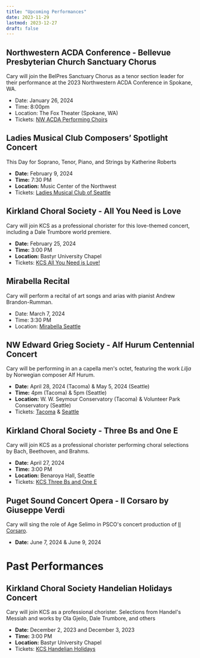 ```yaml
---
title: "Upcoming Performances"
date: 2023-11-29
lastmod: 2023-12-27
draft: false
---
```


## Northwestern ACDA Conference - Bellevue Presbyterian Church Sanctuary Chorus

Cary will join the BelPres Sanctuary Chorus as a tenor section leader for their performance at the 2023 Northwestern ACDA Conference in Spokane, WA.

- Date: January 26, 2024
- Time: 8:00pm
- Location: The Fox Theater (Spokane, WA)
- Tickets: [NW ACDA Performing Choirs](https://www.nwacda.org/performing-choirs-2024)

## Ladies Musical Club Composers’ Spotlight Concert

This Day for Soprano, Tenor, Piano, and Strings by Katherine Roberts

- **Date:** February 9, 2024
- **Time:** 7:30 PM
- **Location:** Music Center of the Northwest
- Tickets: [Ladies Musical Club of Seattle](https://lmcseattle.org/event/composers-concert/?instance_id=797)


## Kirkland Choral Society - All You Need is Love

Cary will join KCS as a professional chorister for this love-themed concert, including a Dale Trumbore world premiere.

- **Date:** February 25, 2024
- **Time:** 3:00 PM
- **Location:** Bastyr University Chapel
- Tickets: [KCS All You Need is Love!](https://kirklandchoralsociety.ticketspice.com/all-you-need-is-love)

## Mirabella Recital

Cary will perform a recital of art songs and arias with pianist Andrew Brandon-Rumman.

- Date: March 7, 2024
- Time: 3:30 PM
- Location: [Mirabella Seattle](https://www.retirement.org/mirabellaseattle/)


## NW Edward Grieg Society - Alf Hurum Centennial Concert

Cary will be performing in an a capella men's octet, featuring the work *Lilja* by Norwegian composer Alf Hurum.

- **Date:** April 28, 2024 (Tacoma) & May 5, 2024 (Seattle)
- **Time:** 4pm (Tacoma) & 5pm (Seattle)
- **Location:**  W. W. Seymour Conservatory (Tacoma) & Volunteer Park Conservatory (Seattle)
- Tickets: [Tacoma](https://www.eventbrite.com/e/alf-hurum-centennial-in-the-museum-tacoma-tickets-709250516387) & [Seattle](https://www.eventbrite.com/e/alf-hurum-centennial-in-the-conservatory-seattle-tickets-719582860707)


## Kirkland Choral Society - Three Bs and One E

Cary will join KCS as a professional chorister performing choral selections by Bach, Beethoven, and Brahms.

- **Date:** April 27, 2024
- **Time:** 3:00 PM
- **Location:** Benaroya Hall, Seattle
- Tickets: [KCS Three Bs and One E](https://kirklandchoralsociety.ticketspice.com/three-bs-and-one-e)

## Puget Sound Concert Opera - Il Corsaro by Giuseppe Verdi

Cary will sing the role of Age Selimo in PSCO's concert production of [Il Corsaro](http://www.pugetsoundconcertopera.org/season.html).

- **Date:** June 7, 2024 & June 9, 2024

# Past Performances

## Kirkland Choral Society Handelian Holidays Concert

Cary will join KCS as a professional chorister. Selections from Handel's Messiah and works by Ola Gjeilo, Dale Trumbore, and others

- **Date:** December 2, 2023 and December 3, 2023
- **Time:** 3:00 PM
- **Location:** Bastyr University Chapel
- Tickets: [KCS Handelian Holidays](https://kirklandchoralsociety.ticketspice.com/handelian-holidays)

